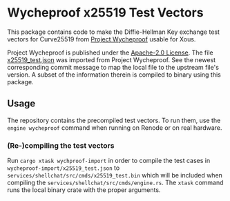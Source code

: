 # Wycheproof x25519 Test Vectors

This package contains code to make the Diffie-Hellman Key exchange test vectors for Curve25519
from [Project Wycheproof](https://github.com/google/wycheproof) usable for Xous.

Project Wycheproof is published under the [Apache-2.0 License](../LICENSES/Apache-2.0.txt). The
file [x25519_test.json](x25519_test.json) was imported from Project Wycheproof. See the newest corresponding commit
message to map the local file to the upstream file's version. A subset of the information therein is compiled to binary
using this package.

## Usage

The repository contains the precompiled test vectors. To run them, use the `engine wycheproof` command when running on
Renode or on real hardware.

### (Re-)compiling the test vectors

Run `cargo xtask wychproof-import` in order to compile the test cases in `wycheproof-import/x25519_test.json`
to `services/shellchat/src/cmds/x25519_test.bin` which will be included when compiling
the `services/shellchat/src/cmds/engine.rs`. The `xtask` command runs the local binary crate with the proper arguments.
